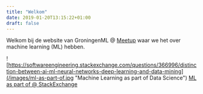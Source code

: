 ```yaml
---
title: "Welkom"
date: 2019-01-20T13:15:22+01:00
draft: false
---
```


Welkom bij de website van GroningenML @ [Meetup](https://www.meetup.com/nl-NL/GroningenML/) waar we het over machine learning (ML) hebben.

![https://softwareengineering.stackexchange.com/questions/366996/distinction-between-ai-ml-neural-networks-deep-learning-and-data-mining](/images/ml-as-part-of.jpg "Machine Learning as part of Data Science")
[ML as part of @ StackExchange](https://softwareengineering.stackexchange.com/questions/366996/distinction-between-ai-ml-neural-networks-deep-learning-and-data-mining "Link on StackExchange")
